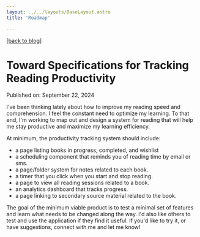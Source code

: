 ```yaml
---
layout: ../../layouts/BaseLayout.astro
title: 'Roadmap'

---
```

[[back to blog]](/)
# Toward Specifications for Tracking Reading Productivity

Published on: September 22, 2024

I've been thinking lately about how to improve my reading speed and comprehension. I feel the constant need to optimize my learning. To that end, I'm working to map out and design a system for reading that will help me stay productive and maximize my learning efficiency. 

At minimum, the productivity tracking system should include:

- a page listing books in progress, completed, and wishlist
- a scheduling component that reminds you of reading time by email or sms.
- a page/folder system for notes related to each book.
- a timer that you click when you start and stop reading.
- a page to view all reading sessions related to a book.
- an analytics dashboard that tracks progress.
- a page linking to secondary source material related to the book.

The goal of the minimum viable product is to test a minimal set of features and learn what needs to be changed along the way. I'd also like others to test and use the application if they find it useful. If you'd like to try it, or have suggestions, connect with me and let me know!